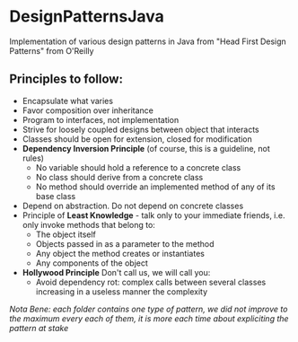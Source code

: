 # DesignPatternsJava
Implementation of various design patterns in Java from "Head First Design Patterns" from O'Reilly

## Principles to follow:

* Encapsulate what varies
* Favor composition over inheritance
* Program to interfaces, not implementation
* Strive for loosely coupled designs between object that interacts
* Classes should be open for extension, closed for modification
* **Dependency Inversion Principle** (of course, this is a guideline, not rules)
  - No variable should hold a reference to a concrete class
  - No class should derive from a concrete class
  - No method should override an implemented method of any of its base class
* Depend on abstraction. Do not depend on concrete classes
* Principle of **Least Knowledge** - talk only to your immediate friends, i.e. only invoke methods that belong to:
  - The object itself
  - Objects passed in as a parameter to the method
  - Any object the method creates or instantiates
  - Any components of the object
* **Hollywood Principle** Don't call us, we will call you:
  - Avoid dependency rot: complex calls between several classes increasing in a useless manner the complexity

*Nota Bene: each folder contains one type of pattern, we did not improve to the maximum every each
of them, it is more each time about expliciting the pattern at stake*
